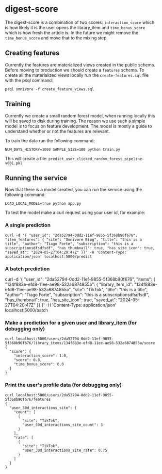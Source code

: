 # digest-score

The digest-score is a combination of two scores: `interaction_score` which is how likely it is the user opens the library_item and `time_bonus_score` which is how fresh the article is. In the future we might remove the `time_bonus_score` and move that to the mixing step.

## Creating features

Currently the features are materialized views created in the public schema. Before moving to production we should create a `features` schema. To create all the materialized views locally run the `create-features.sql` file with the psql command:

`psql omnivore -f create_feature_views.sql`

## Training

Currently we create a small random forest model, when running locally this will be saved to disk during training. The reason we use such a simple model is to focus on feature development. The model is mostly a guide to understand whether or not the features are relevant.

To train the data run the following command:

`NUM_DAYS_HISTORY=1000 SAMPLE_SIZE=100 python train.py`

This will create a file: `predict_user_clicked_random_forest_pipeline-v001.pkl`

## Running the service

Now that there is a model created, you can run the service using the following command:

`LOAD_LOCAL_MODEL=true python app.py`

To test the model make a curl request using your user id, for example:

### A single prediction

```
curl -d '{ "user_id": "2da52794-0dd2-11ef-9855-5f368b90f676", "item_features": { "site": "Omnivore Blog", "title": "this is a title", "author": "Tiago Forte", "subscription": "this is a subscriptionsdfsdfsdf", "has_thumbnail": true, "has_site_icon": true, "saved_at": "2024-05-27T04:20:47Z" }}' -H 'Content-Type: application/json' localhost:5000/predict
```

### A batch prediction

curl -d '{ "user_id": "2da52794-0dd2-11ef-9855-5f368b90f676", "items": { "134f883e-efd8-11ee-ae98-532a6874855a": { "library_item_id": "134f883e-efd8-11ee-ae98-532a6874855a", "site": "TikTok", "title": "this is a title", "author": "Tiago Forte", "subscription": "this is a subscriptionsdfsdfsdf", "has_thumbnail": true, "has_site_icon": true, "saved_at": "2024-05-27T04:20:47Z" }} }' -H 'Content-Type: application/json' localhost:5000/batch

### Make a prediction for a given user and library_item (for debugging only)

```
curl localhost:5000/users/2da52794-0dd2-11ef-9855-5f368b90f676/library_items/134f883e-efd8-11ee-ae98-532a6874855a/score
{
  "score": {
    "interaction_score": 1.0,
    "score": 0.8,
    "time_bonus_score": 0.0
  }
}
```

### Print the user's profile data (for debugging only)

```
curl localhost:5000/users/2da52794-0dd2-11ef-9855-5f368b90f676/features
{
  "user_30d_interactions_site": {
    "count": [
      {
        "site": "TikTok",
        "user_30d_interactions_site_count": 3
      }
    ],
    "rate": [
      {
        "site": "TikTok",
        "user_30d_interactions_site_rate": 0.75
      }
    ]
  }
}
```
